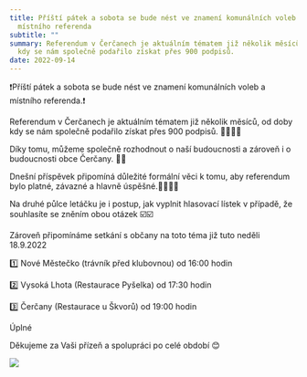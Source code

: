 ```yaml
---
title: Příští pátek a sobota se bude nést ve znamení komunálních voleb a
  místního referenda
subtitle: ""
summary: Referendum v Čerčanech je aktuálním tématem již několik měsíců, od doby
  kdy se nám společně podařilo získat přes 900 podpisů.
date: 2022-09-14
---
```

❗️Příští pátek a sobota se bude nést ve znamení komunálních voleb a místního referenda.❗️

Referendum v Čerčanech je aktuálním tématem již několik měsíců, od doby kdy se nám společně podařilo získat přes 900 podpisů. ✍🏻✍🏻

Díky tomu, můžeme společně rozhodnout o naší budoucnosti a zároveň i o budoucnosti obce Čerčany. 🙏🏻

Dnešní příspěvek připomíná důležité formální věci k tomu, aby referendum bylo platné, závazné a hlavně úspěšné.☝🏻👏🏻

Na druhé půlce letáčku je i postup, jak vyplnit hlasovací lístek v případě, že souhlasíte se zněním obou otázek ☑️☑️

Zároveň připomínáme setkání s občany na toto téma již tuto neděli 18.9.2022

1️⃣ Nové Městečko (trávník před klubovnou) od 16:00 hodin

2️⃣ Vysoká Lhota (Restaurace Pyšelka) od 17:30 hodin

3️⃣ Čerčany (Restaurace u Škvorů) od 19:00 hodin

Úp﻿lné

Děkujeme za Vaši přízeň a spolupráci po celé období 😊

![](/img/jak-vyplnit-referendum.jpeg)